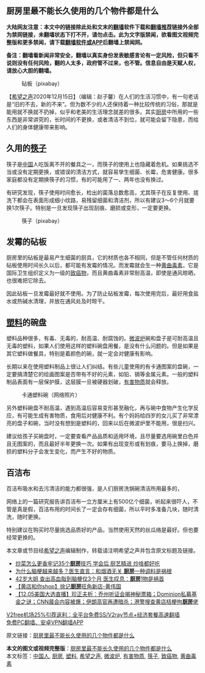  <h2>厨房里最不能长久使用的几个物件都是什么</h2> <p class="notice"><b>大陆网友注意：本文中的链接除此处和文末的<a href="https://github.com/bannedbook/fanqiang" >翻墙</a>软件下载和<a href="https://github.com/killgcd/justmysocks/blob/master/README.md">翻墙推荐</a>链接外全部为禁网链接，未翻墙状态下打不开，请勿点击。此为文字版禁闻，欲看图文视频完整版和更多禁闻，请下载<a href="https://github.com/bannedbook/fanqiang">翻墙软件或APP</a>后翻墙上禁闻网。</p><p>备注：翻墙看新闻非常安全，翻墙以真实身份发表敏感言论有一定风险，但只看不说则没有任何风险，翻的人太多，政府管不过来，也不管。信息自由是天赋人权，请放心大胆的翻墙。</b></p>  <div class="entry"> <figure><figcaption>砧板（pixabay）</figcaption></figure> <p>【<span class='wp_keywordlink_affiliate'><a href="https://www.soundofhope.org" title="希望之声" target="_blank">希望之声</a></span>2020年12月15日】（编辑：赵子馨）在人们的生活习惯中，有一句老话是“旧的不去，新的不来”。但为数不少的人还保持着一种比较传统的习俗，那就是能用就不换就不扔掉，似乎和老美的生活理念就差的很多。其实<a href="https://www.bannedbook.org/bnews/tag/%E5%8E%A8%E6%88%BF/" class="st_tag internal_tag" rel="tag" title="标签 厨房 下的日志">厨房</a>中所用的一些东西是非常讲究的，长时间的不更换，或者清洁不到位，就可能会留下隐患，而给人们的身体健康带来影响。</p> <h2><strong>久用的<a href="https://www.bannedbook.org/bnews/tag/%E7%AD%B7%E5%AD%90/" class="st_tag internal_tag" rel="tag" title="标签 筷子 下的日志">筷子</a></strong></h2> <p>筷子是<span class='wp_keywordlink_affiliate'><a href="https://www.bannedbook.org/" title="中国" target="_blank">中国</a></span>人吃饭离不开的餐具之一，而筷子的使用上也隐藏着危机。如果挑选不当或没有定期更换，或错误的清洁方式，就容易孳生细菌、长霉，危害健康。很多家庭都没有定期换筷子的习惯，有的可能用了一、两年也没有换过。</p> <p>有研究发现，筷子使用时间愈长，检出的菌落总数愈高，尤其筷子在反复使用、搓洗下都会在表面形成细小纹路，易残留细菌和清洁剂，所以有建议3～6个月就要换1次筷子。特别是一旦发现筷子出现刮痕、磨损或变形，一定要更换。</p>  <figure><figcaption>筷子（pixabay）</figcaption></figure> <h2><strong>发霉的砧板</strong></h2> <p>厨房里的砧板是最易产生细菌的厨具，它的材质也各不相同，但是不管任何材质的砧板使用时间长久以后，都可能有发霉的情况。而发霉就会生一种<a href="https://www.bannedbook.org/bnews/tag/%E9%BB%84%E6%9B%B2%E6%AF%92%E7%B4%A0/" class="st_tag internal_tag" rel="tag" title="标签 黄曲毒素 下的日志">黄曲毒素</a>，它是国际卫生组织定义为一级的<a href="https://www.bannedbook.org/bnews/tag/%e8%87%b4%e7%99%8c%e7%89%a9/" class="st_tag internal_tag" rel="tag" title="标签 致癌物 下的日志">致癌物</a>，而且黄曲毒素非常耐高温，即使是通风晾晒，也很难把它除去。</p> <p>因此砧板一旦发霉最好就不使用。为了防止砧板发霉，每次使用完后，最好用食盐水或热碱水清理，并放在通风处及时晾干。</p> <h2><strong><a href="https://www.bannedbook.org/bnews/tag/%E5%A1%91%E6%96%99/" class="st_tag internal_tag" rel="tag" title="标签 塑料 下的日志">塑料</a>的碗盘</strong></h2> <p>塑料品种很多，有毒、无毒的，耐高温、耐腐蚀的。<a href="https://www.bannedbook.org/bnews/tag/%E5%BE%AE%E6%B3%A2%E7%82%89/" class="st_tag internal_tag" rel="tag" title="标签 微波炉 下的日志">微波炉</a>碗和盘子是可耐高温且无毒的塑料，如果人们使用这样的塑料碗盘用餐，是没有什么问题的。但是如果是其它塑料做餐具，特别是着颜色的碗，就一定会对健康有影响。</p>  <p>长期以来在使用塑料制品上很让人们纠结。有些儿童使用的有卡通图案的盘碗，一定要搞清楚它的绘画图案是否带有不好的元素，如铅、镉等金属元素。一般的塑料制品表面有一层保护膜，这层膜一旦被硬器划破，<a href="https://www.bannedbook.org/bnews/tag/%E6%9C%89%E5%AE%B3%E7%89%A9%E8%B4%A8/" class="st_tag internal_tag" rel="tag" title="标签 有害物质 下的日志">有害物质</a>就会释放。</p> <figure><figcaption>卡通塑料碗（网络照片）</figcaption></figure> <p>另外塑料碗盘不耐高温，遇到高温后容易变形甚至融化，再与碗中食物产生化学反应，有可能生成有害物质，食用后对健康不利。有个妈妈给四岁的女儿买了非常漂亮的盘子和碗，当时没有想到是塑料的，回来以后在微波炉里不能用，很是扫兴。</p> <p>建议给孩子买碗盘时，一定要查看产品品质和适用环境，且尽量要选用碗里白色并且无图案的，而且最好半年更换一次。如果有出现变形或有划痕，要马上换掉，磨损的塑料分子会发生变化，而产生不好的物质。</p>  <h2><strong>百洁布</strong></h2> <p>百洁布吸水和去污清洁的能力都很强，是人们厨房洗锅碗清洁所用最多的，</p> <p>网络上的一篇研究报告讲百洁布一立方厘米上有500亿个细菌，听起来很吓人，不管是真是假，百洁布用的时间长了一定会存有细菌，所以平时多准备几块，随时清洗，随时更换。</p> <p>特别建议在购买时尽量挑选品质好的产品，当然使用天然的丝瓜络是最好。但也要经常更换的。</p>  <p>本文章或节目经<a href="https://www.bannedbook.org/bnews/tag/%e5%b8%8c%e6%9c%9b%e4%b9%8b%e5%a3%b0/" class="st_tag internal_tag" rel="tag" title="标签 希望之声 下的日志">希望之声</a>编辑制作，转载请注明希望之声并包含原文标题及链接。</p> <ul class='op-related-articles' title='相关阅读'> <li><a href='https://www.bannedbook.org/bnews/lifebaike/20201212/1446385.html' target='_blank'>炒菜怎么更香牢记35个<b>厨房</b>技巧 学会后 厨艺精进 炒啥都好吃</a></li> <li><a href='https://www.bannedbook.org/bnews/health/20201211/1445694.html' target='_blank'>为什么脑梗越来越多？医生直言：和烟酒无关 <b>厨房</b>一种调料是祸根</a></li> <li><a href='https://www.bannedbook.org/bnews/lifebaike/20201208/1443973.html' target='_blank'>42岁大姐 查出高血脂到脑梗仅3个月 医生叹息：<b>厨房</b>1物是祸首</a></li> <li><a href='https://www.bannedbook.org/bnews/bannedvideo/20201208/1443792.html' target='_blank'>【黄店和你shop】徐记<b>厨房</b>旺角新店-黄伟国</a></li> <li><a href='https://www.bannedbook.org/bnews/bannedvideo/20201205/1442315.html' target='_blank'>【12.05美国大选直播】珍正夫析：乔州听证会揭神秘票箱；Dominion私募基金之谜；CNN晨会内容被爆；伊朗高官再遭暗杀；港警搜查黄店桔梗拘<b>厨房</b>佬</a></li> </ul> <p class="texttj"> <a href="https://github.com/bannedbook/fanqiang/wiki/V2ray%E6%9C%BA%E5%9C%BA" target="_blank">V2free机场25%引荐返利：全平台免费SS/V2ray节点+经济套餐高速翻墙</a><br/> <a href="https://github.com/bannedbook/fanqiang/wiki/%E7%A6%81%E9%97%BB%E7%BD%91%E5%AE%89%E5%8D%93%E7%BF%BB%E5%A2%99%E6%96%B0%E9%97%BBAPP" target="_blank">免费PC翻墙、安卓VPN翻墙APP</a></p><p>原文链接：<a class="src_link"  href="https://www.soundofhope.org/post/454048" target="_blank">厨房里最不能长久使用的几个物件都是什么</a></p><a name='sharetosocial'></a>       <div><b>本文的图文或视频完整版</b>：<a href='https://www.bannedbook.org/bnews/comments/20201216/1448897.html'>厨房里最不能长久使用的几个物件都是什么</a></div>  </div><!--END ENTRY--> <div class="postfooter"> <div>本文标签：<a href="https://www.bannedbook.org/bnews/tag/%e4%b8%ad%e5%9b%bd%e4%ba%ba/" rel="tag">中国人</a>, <a href="https://www.bannedbook.org/bnews/tag/%E5%8E%A8%E6%88%BF/" rel="tag">厨房</a>, <a href="https://www.bannedbook.org/bnews/tag/%E5%A1%91%E6%96%99/" rel="tag">塑料</a>, <a href="https://www.bannedbook.org/bnews/tag/%e5%b8%8c%e6%9c%9b%e4%b9%8b%e5%a3%b0/" rel="tag">希望之声</a>, <a href="https://www.bannedbook.org/bnews/tag/%E5%BE%AE%E6%B3%A2%E7%82%89/" rel="tag">微波炉</a>, <a href="https://www.bannedbook.org/bnews/tag/%E6%9C%89%E5%AE%B3%E7%89%A9%E8%B4%A8/" rel="tag">有害物质</a>, <a href="https://www.bannedbook.org/bnews/tag/%E7%AD%B7%E5%AD%90/" rel="tag">筷子</a>, <a href="https://www.bannedbook.org/bnews/tag/%e8%87%b4%e7%99%8c%e7%89%a9/" rel="tag">致癌物</a>, <a href="https://www.bannedbook.org/bnews/tag/%E9%BB%84%E6%9B%B2%E6%AF%92%E7%B4%A0/" rel="tag">黄曲毒素</a></div>  </div><!--END POSTFOOTER--> 